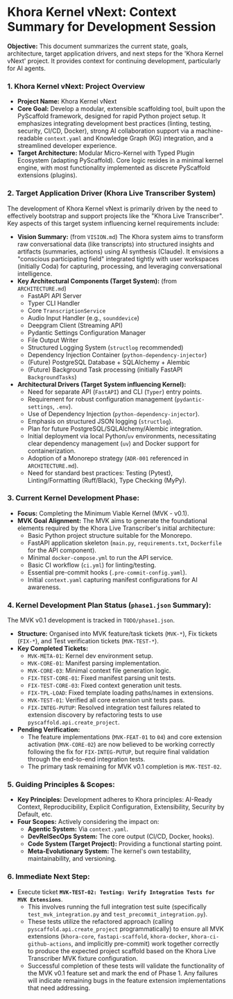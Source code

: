 # Khora Kernel vNext: Context Summary for Development Session

**Objective:** This document summarizes the current state, goals, architecture, target application drivers, and next steps for the 'Khora Kernel vNext' project. It provides context for continuing development, particularly for AI agents.

### 1. Khora Kernel vNext: Project Overview

*   **Project Name:** Khora Kernel vNext
*   **Core Goal:** Develop a modular, extensible scaffolding tool, built upon the PyScaffold framework, designed for rapid Python project setup. It emphasizes integrating development best practices (linting, testing, security, CI/CD, Docker), strong AI collaboration support via a machine-readable `context.yaml` and Knowledge Graph (KG) integration, and a streamlined developer experience.
*   **Target Architecture:** Modular Micro-Kernel with Typed Plugin Ecosystem (adapting PyScaffold). Core logic resides in a minimal kernel engine, with most functionality implemented as discrete PyScaffold extensions (plugins).

### 2. Target Application Driver (Khora Live Transcriber System)

The development of Khora Kernel vNext is primarily driven by the need to effectively bootstrap and support projects like the "Khora Live Transcriber". Key aspects of this target system influencing kernel requirements include:

*   **Vision Summary:** (from `VISION.md`) The Khora system aims to transform raw conversational data (like transcripts) into structured insights and artifacts (summaries, actions) using AI synthesis (Claude). It envisions a "conscious participating field" integrated tightly with user workspaces (initially Coda) for capturing, processing, and leveraging conversational intelligence.
*   **Key Architectural Components (Target System):** (from `ARCHITECTURE.md`)
    *   FastAPI API Server
    *   Typer CLI Handler
    *   Core `TranscriptionService`
    *   Audio Input Handler (e.g., `sounddevice`)
    *   Deepgram Client (Streaming API)
    *   Pydantic Settings Configuration Manager
    *   File Output Writer
    *   Structured Logging System (`structlog` recommended)
    *   Dependency Injection Container (`python-dependency-injector`)
    *   (Future) PostgreSQL Database + SQLAlchemy + Alembic
    *   (Future) Background Task processing (initially FastAPI `BackgroundTasks`)
*   **Architectural Drivers (Target System influencing Kernel):**
    *   Need for separate API (`FastAPI`) and CLI (`Typer`) entry points.
    *   Requirement for robust configuration management (`pydantic-settings`, `.env`).
    *   Use of Dependency Injection (`python-dependency-injector`).
    *   Emphasis on structured JSON logging (`structlog`).
    *   Plan for future PostgreSQL/SQLAlchemy/Alembic integration.
    *   Initial deployment via local Python/`uv` environments, necessitating clear dependency management (`uv`) and Docker support for containerization.
    *   Adoption of a Monorepo strategy (`ADR-001` referenced in `ARCHITECTURE.md`).
    *   Need for standard best practices: Testing (Pytest), Linting/Formatting (Ruff/Black), Type Checking (MyPy).

### 3. Current Kernel Development Phase:

*   **Focus:** Completing the Minimum Viable Kernel (MVK - v0.1).
*   **MVK Goal Alignment:** The MVK aims to generate the foundational elements required by the Khora Live Transcriber's initial architecture:
    *   Basic Python project structure suitable for the Monorepo.
    *   FastAPI application skeleton (`main.py`, `requirements.txt`, `Dockerfile` for the API component).
    *   Minimal `docker-compose.yml` to run the API service.
    *   Basic CI workflow (`ci.yml`) for linting/testing.
    *   Essential pre-commit hooks (`.pre-commit-config.yaml`).
    *   Initial `context.yaml` capturing manifest configurations for AI awareness.

### 4. Kernel Development Plan Status (`phase1.json` Summary):

The MVK v0.1 development is tracked in `TODO/phase1.json`.

*   **Structure:** Organised into MVK feature/task tickets (`MVK-*`), Fix tickets (`FIX-*`), and Test verification tickets (`MVK-TEST-*`).
*   **Key Completed Tickets:**
    *   `MVK-META-01`: Kernel dev environment setup.
    *   `MVK-CORE-01`: Manifest parsing implementation.
    *   `MVK-CORE-03`: Minimal context file generation logic.
    *   `FIX-TEST-CORE-01`: Fixed manifest parsing unit tests.
    *   `FIX-TEST-CORE-03`: Fixed context generation unit tests.
    *   `FIX-TPL-LOAD`: Fixed template loading paths/names in extensions.
    *   `MVK-TEST-01`: Verified all core extension unit tests pass.
    *   `FIX-INTEG-PUTUP`: Resolved integration test failures related to extension discovery by refactoring tests to use `pyscaffold.api.create_project`.
*   **Pending Verification:**
    *   The feature implementations (`MVK-FEAT-01` to `04`) and core extension activation (`MVK-CORE-02`) are now believed to be working correctly following the fix for `FIX-INTEG-PUTUP`, but require final validation through the end-to-end integration tests.
    *   The primary task remaining for MVK v0.1 completion is `MVK-TEST-02`.

### 5. Guiding Principles & Scopes:

*   **Key Principles:** Development adheres to Khora principles: AI-Ready Context, Reproducibility, Explicit Configuration, Extensibility, Security by Default, etc.
*   **Four Scopes:** Actively considering the impact on:
    *   **Agentic System:** Via `context.yaml`.
    *   **DevRelSecOps System:** The core output (CI/CD, Docker, hooks).
    *   **Code System (Target Project):** Providing a functional starting point.
    *   **Meta-Evolutionary System:** The kernel's own testability, maintainability, and versioning.

### 6. Immediate Next Step:

*   Execute ticket **`MVK-TEST-02: Testing: Verify Integration Tests for MVK Extensions`**.
    *   This involves running the full integration test suite (specifically `test_mvk_integration.py` and `test_precommit_integration.py`).
    *   These tests utilize the refactored approach (calling `pyscaffold.api.create_project` programmatically) to ensure all MVK extensions (`khora-core`, `fastapi-scaffold`, `khora-docker`, `khora-ci-github-actions`, and implicitly pre-commit) work together correctly to produce the expected project scaffold based on the Khora Live Transcriber MVK fixture configuration.
    *   Successful completion of these tests will validate the functionality of the MVK v0.1 feature set and mark the end of Phase 1. Any failures will indicate remaining bugs in the feature extension implementations that need addressing.